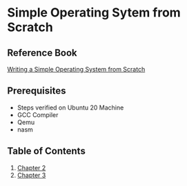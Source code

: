 # Simple Operating Sytem from Scratch

## Reference Book
[Writing a Simple Operating System from Scratch](https://www.cs.bham.ac.uk/~exr/lectures/opsys/10_11/lectures/os-dev.pdf)

## Prerequisites
+ Steps verified on Ubuntu 20 Machine
+ GCC Compiler
+ Qemu
+ nasm

## Table of Contents
1. [Chapter 2](./chapter2/simple_boot_readme.md)
2. [Chapter 3](./chapter3/simple_boot_readme_asm.md)